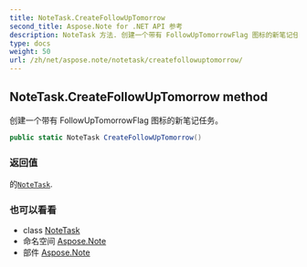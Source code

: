 ```yaml
---
title: NoteTask.CreateFollowUpTomorrow
second_title: Aspose.Note for .NET API 参考
description: NoteTask 方法. 创建一个带有 FollowUpTomorrowFlag 图标的新笔记任务
type: docs
weight: 50
url: /zh/net/aspose.note/notetask/createfollowuptomorrow/
---
```

## NoteTask.CreateFollowUpTomorrow method

创建一个带有 FollowUpTomorrowFlag 图标的新笔记任务。

```csharp
public static NoteTask CreateFollowUpTomorrow()
```

### 返回值

的[`NoteTask`](../).

### 也可以看看

* class [NoteTask](../)
* 命名空间 [Aspose.Note](../../notetask/)
* 部件 [Aspose.Note](../../../)


